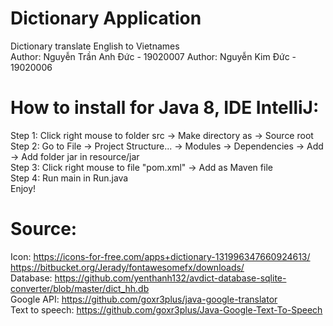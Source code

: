 # Dictionary Application
Dictionary translate English to Vietnames <br/>
Author: Nguyễn Trần Anh Đức - 19020007
Author: Nguyễn Kim Đức	- 19020006

# How to install for Java 8, IDE IntelliJ: 
Step 1: Click right mouse to folder src -> Make directory as -> Source root <br/>
Step 2: Go to File -> Project Structure... -> Modules -> Dependencies -> Add -> Add folder jar in resource/jar <br/>
Step 3: Click right mouse to file "pom.xml" -> Add as Maven file <br/>
Step 4: Run main in Run.java <br/>
Enjoy!

# Source: 
Icon: https://icons-for-free.com/apps+dictionary-131996347660924613/
      https://bitbucket.org/Jerady/fontawesomefx/downloads/ <br/>
Database: https://github.com/yenthanh132/avdict-database-sqlite-converter/blob/master/dict_hh.db <br/>
Google API: https://github.com/goxr3plus/java-google-translator <br/>
Text to speech: https://github.com/goxr3plus/Java-Google-Text-To-Speech <br/>